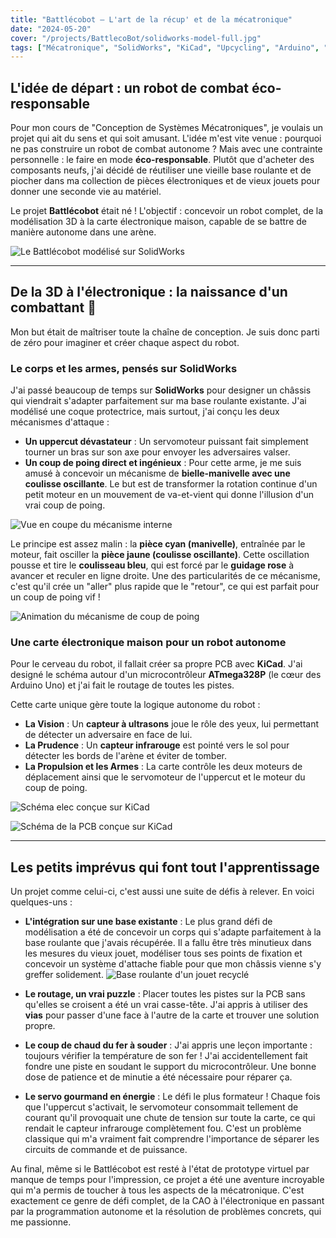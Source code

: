 ```yaml
---
title: "Battlécobot – L'art de la récup' et de la mécatronique"
date: "2024-05-20"
cover: "/projects/BattlecoBot/solidworks-model-full.jpg"
tags: ["Mécatronique", "SolidWorks", "KiCad", "Upcycling", "Arduino", "Autonome", "Robotique"]
---
```


## L'idée de départ : un robot de combat éco-responsable

Pour mon cours de "Conception de Systèmes Mécatroniques", je voulais un projet qui ait du sens et qui soit amusant. L'idée m'est vite venue : pourquoi ne pas construire un robot de combat autonome ? Mais avec une contrainte personnelle : le faire en mode **éco-responsable**. Plutôt que d'acheter des composants neufs, j'ai décidé de réutiliser une vieille base roulante et de piocher dans ma collection de pièces électroniques et de vieux jouets pour donner une seconde vie au matériel.

Le projet **Battlécobot** était né ! L'objectif : concevoir un robot complet, de la modélisation 3D à la carte électronique maison, capable de se battre de manière autonome dans une arène.

![Le Battlécobot modélisé sur SolidWorks](/projects/BattlecoBot/solidworks-model-full.png "Le design complet du Battlécobot, prêt pour l'impression 3D.")

---

## De la 3D à l'électronique : la naissance d'un combattant 🤖

Mon but était de maîtriser toute la chaîne de conception. Je suis donc parti de zéro pour imaginer et créer chaque aspect du robot.

### Le corps et les armes, pensés sur SolidWorks

J'ai passé beaucoup de temps sur **SolidWorks** pour designer un châssis qui viendrait s'adapter parfaitement sur ma base roulante existante. J'ai modélisé une coque protectrice, mais surtout, j'ai conçu les deux mécanismes d'attaque :
-   **Un uppercut dévastateur** : Un servomoteur puissant fait simplement tourner un bras sur son axe pour envoyer les adversaires valser.
-   **Un coup de poing direct et ingénieux** : Pour cette arme, je me suis amusé à concevoir un mécanisme de **bielle-manivelle avec une coulisse oscillante**. Le but est de transformer la rotation continue d'un petit moteur en un mouvement de va-et-vient qui donne l'illusion d'un vrai coup de poing.

![Vue en coupe du mécanisme interne](/projects/BattlecoBot/solidworks-coupe.png "Vue en coupe montrant l'emplacement des moteurs pour les coups.")

Le principe est assez malin : la **pièce cyan (manivelle)**, entraînée par le moteur, fait osciller la **pièce jaune (coulisse oscillante)**. Cette oscillation pousse et tire le **coulisseau bleu**, qui est forcé par le **guidage rose** à avancer et reculer en ligne droite. Une des particularités de ce mécanisme, c'est qu'il crée un "aller" plus rapide que le "retour", ce qui est parfait pour un coup de poing vif !

![Animation du mécanisme de coup de poing](https://i0.wp.com/www.theengineerspost.com/wp-content/uploads/2018/08/Whitworth-Quick-Return-Mechanism.gif?resize=640%2C305&ssl=1 "Animation du mécanisme de type Whitworth.")

### Une carte électronique maison pour un robot autonome

Pour le cerveau du robot, il fallait créer sa propre PCB avec **KiCad**. J'ai designé le schéma autour d'un microcontrôleur **ATmega328P** (le cœur des Arduino Uno) et j'ai fait le routage de toutes les pistes.

Cette carte unique gère toute la logique autonome du robot :
-   **La Vision** : Un **capteur à ultrasons** joue le rôle des yeux, lui permettant de détecter un adversaire en face de lui.
-   **La Prudence** : Un **capteur infrarouge** est pointé vers le sol pour détecter les bords de l'arène et éviter de tomber.
-   **La Propulsion et les Armes** : La carte contrôle les deux moteurs de déplacement ainsi que le servomoteur de l'uppercut et le moteur du coup de poing.

![Schéma elec conçue sur KiCad](/projects/BattlecoBot/kicad-schema-elec.png "Le schéma elec final de la carte électronique du robot.")

![Schéma de la PCB conçue sur KiCad](/projects/BattlecoBot/kicad-pcb-routage.png "Le routage final de la carte électronique du robot.")

---

## Les petits imprévus qui font tout l'apprentissage

Un projet comme celui-ci, c'est aussi une suite de défis à relever. En voici quelques-uns :

-   **L'intégration sur une base existante** : Le plus grand défi de modélisation a été de concevoir un corps qui s'adapte parfaitement à la base roulante que j'avais récupérée. Il a fallu être très minutieux dans les mesures du vieux jouet, modéliser tous ses points de fixation et concevoir un système d'attache fiable pour que mon châssis vienne s'y greffer solidement.
![Base roulante d'un jouet recyclé](/projects/BattlecoBot/base-roulante.png "La base de départ, un défi de rétro-ingénierie !")

-   **Le routage, un vrai puzzle** : Placer toutes les pistes sur la PCB sans qu'elles se croisent a été un vrai casse-tête. J'ai appris à utiliser des **vias** pour passer d'une face à l'autre de la carte et trouver une solution propre.

-   **Le coup de chaud du fer à souder** : J'ai appris une leçon importante : toujours vérifier la température de son fer ! J'ai accidentellement fait fondre une piste en soudant le support du microcontrôleur. Une bonne dose de patience et de minutie a été nécessaire pour réparer ça.

-   **Le servo gourmand en énergie** : Le défi le plus formateur ! Chaque fois que l'uppercut s'activait, le servomoteur consommait tellement de courant qu'il provoquait une chute de tension sur toute la carte, ce qui rendait le capteur infrarouge complètement fou. C'est un problème classique qui m'a vraiment fait comprendre l'importance de séparer les circuits de commande et de puissance.

Au final, même si le Battlécobot est resté à l'état de prototype virtuel par manque de temps pour l'impression, ce projet a été une aventure incroyable qui m'a permis de toucher à tous les aspects de la mécatronique. C'est exactement ce genre de défi complet, de la CAO à l'électronique en passant par la programmation autonome et la résolution de problèmes concrets, qui me passionne.